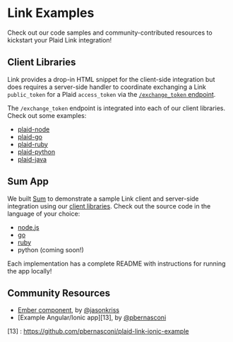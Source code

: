 # Link Examples

Check out our code samples and community-contributed resources to kickstart your Plaid Link integration!

## Client Libraries

Link provides a drop-in HTML snippet for the client-side integration but does requires a server-side handler to coordinate exchanging a Link `public_token` for a Plaid `access_token` via the [`/exchange_token` endpoint][10].

The `/exchange_token` endpoint is integrated into each of our client libraries. Check out some examples:

- [plaid-node][6]
- [plaid-go][7]
- [plaid-ruby][8]
- [plaid-python][9]
- [plaid-java][12]

## Sum App

We built [Sum][1] to demonstrate a sample Link client and server-side integration using our [client libraries](#client-libraries). Check out the source code in the language of your choice:
- [node.js][3]
- [go][4]
- [ruby][11]
- python (coming soon!)

Each implementation has a complete README with instructions for running the app locally!

## Community Resources

- [Ember component][5], by [@jasonkriss](https://github.com/jasonkriss)
- [Example Angular/Ionic app][13], by [@pbernasconi](https://github.com/pbernasconi)

[1]: https://link-demo.plaid.com
[2]: https://plaid.com/docs/#resources
[3]: https://github.com/plaid/link/tree/master/examples/node
[4]: https://github.com/plaid/link/tree/master/examples/go
[5]: https://github.com/jasonkriss/ember-plaid
[6]: https://github.com/plaid/plaid-node#examples
[7]: https://github.com/plaid/plaid-go#exchange-a-plaid-link-public_token-for-an-access_token
[8]: https://github.com/plaid/plaid-ruby#exchanging-a-link-public_token-for-a-plaid-access_token
[9]: https://github.com/plaid/plaid-python#exchange
[10]: https://github.com/plaid/link#exchange_token-endpoint
[11]: https://github.com/plaid/link/tree/master/examples/ruby
[12]: https://github.com/plaid/plaid-java#exchange-a-plaid-link-public_token-for-an-api-access_token
[13] : https://github.com/pbernasconi/plaid-link-ionic-example
